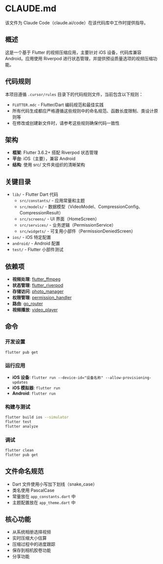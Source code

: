 # CLAUDE.md

该文件为 Claude Code（claude.ai/code）在该代码库中工作时提供指导。

## 概述
这是一个基于 Flutter 的视频压缩应用，主要针对 iOS 设备，代码库兼容 Android。应用使用 Riverpod 进行状态管理，并提供预设质量选项的视频压缩功能。

## 代码规则
本项目遵循 `.cursor/rules` 目录下的代码规则文件，当前包含以下规则：
- `FLUTTER.mdc` - Flutter/Dart 编码规范和最佳实践
- 所有代码生成都应严格遵循这些规则中的命名规范、函数长度限制、类设计原则等
- 在修改或创建新文件时，请参考这些规则确保代码一致性

## 架构
- **框架**: Flutter 3.6.2+ 搭配 Riverpod 状态管理
- **平台**: iOS（主要），兼容 Android
- **结构**: 使用 src/ 文件夹组织的清晰架构

## 关键目录
- `lib/` - Flutter Dart 代码
  - `src/constants/` - 应用常量和主题
  - `src/models/` - 数据模型（VideoModel、CompressionConfig、CompressionResult）
  - `src/screens/` - UI 界面（HomeScreen）
  - `src/services/` - 业务逻辑（PermissionService）
  - `src/widgets/` - 可复用小部件（PermissionDeniedScreen）
- `ios/` - iOS 特定配置
- `android/` - Android 配置
- `test/` - Flutter 小部件测试

## 依赖项
- **视频处理**: [flutter_ffmpeg](https://pub.dev/packages/flutter_ffmpeg)
- **状态管理**: [flutter_riverpod](https://pub.dev/packages/flutter_riverpod)
- **存储访问**: [photo_manager](https://pub.dev/packages/photo_manager)
- **权限管理**: [permission_handler](https://pub.dev/packages/permission_handler)
- **路由**: [go_router](https://pub.dev/packages/go_router)
- **视频播放**: [video_player](https://pub.dev/packages/video_player)

## 命令

### 开发设置
```bash
flutter pub get
```

### 运行应用
- **iOS 设备**: `flutter run --device-id="设备名称" --allow-provisioning-updates`
- **iOS 模拟器**: `flutter run`
- **Android**: `flutter run`

### 构建与测试
```bash
flutter build ios --simulator
flutter test
flutter analyze
```

### 调试
```bash
flutter clean
flutter pub get
```

## 文件命名规范
- Dart 文件使用小写加下划线（snake_case）
- 类名使用 PascalCase
- 常量放在 `app_constants.dart` 中
- 主题配置放在 `app_theme.dart` 中

## 核心功能
- 从系统相册选择视频
- 实时压缩大小估算
- 压缩过程中的进度跟踪
- 保存到相机胶卷功能
- 分享功能